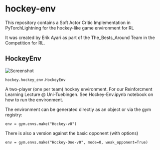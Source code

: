 # hockey-env

This repository contains a Soft Actor Critic Implementation in PyTorchLightning for the hockey-like game environment for RL

It was created by Erik Ayari as part of the The_Bests_Around Team in the Competition for RL.

## HockeyEnv

![Screenshot](assets/hockeyenv1.png)

``hockey.hockey_env.HockeyEnv``

A two-player (one per team) hockey environment.
For our Reinforcment Learning Lecture @ Uni-Tuebingen.
See Hockey-Env.ipynb notebook on how to run the environment.

The environment can be generated directly as an object or via the gym registry:

``env = gym.envs.make("Hockey-v0")``

There is also a version against the basic opponent (with options)

``env = gym.envs.make("Hockey-One-v0", mode=0, weak_opponent=True)``

